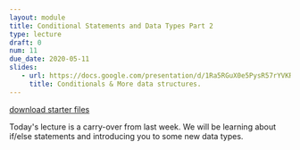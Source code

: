 ```yaml
---
layout: module
title: Conditional Statements and Data Types Part 2
type: lecture
draft: 0
num: 11
due_date: 2020-05-11
slides:
   - url: https://docs.google.com/presentation/d/1Ra5RGuX0e5PysR57rYVKRQ3up7LOTPyeihMpY5vCOao/edit?usp=sharing
     title: Conditionals & More data structures.
---
```


<a class="nu-button" href="/spring2020/course-files/lectures/lecture11.zip">
    download starter files 
    <i class="fas fa-download"></i>
</a>

Today's lecture is a carry-over from last week. We will be learning about if/else statements and introducing you to some new data types.